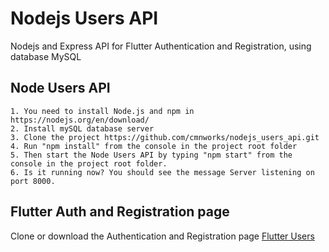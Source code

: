 # Nodejs Users API

Nodejs and Express API for Flutter Authentication and Registration, using database MySQL 

## Node Users API
    1. You need to install Node.js and npm in https://nodejs.org/en/download/
    2. Install mySQL database server
    3. Clone the project https://github.com/cmnworks/nodejs_users_api.git
    4. Run "npm install" from the console in the project root folder
    5. Then start the Node Users API by typing "npm start" from the console in the project root folder.
    6. Is it running now? You should see the message Server listening on port 8000. 
  
## Flutter Auth and Registration page  

Clone or download the Authentication and Registration page [Flutter Users](https://github.com/cmnworks/flutter_users)
